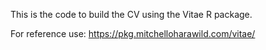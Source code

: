 This is the code to build the CV using the Vitae R package.

For reference use: https://pkg.mitchelloharawild.com/vitae/
